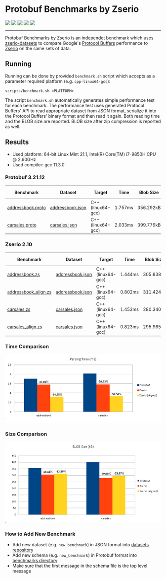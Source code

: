# Protobuf Benchmarks by Zserio

[![](https://github.com/ndsev/zserio-protobuf-benchmarks/actions/workflows/build_linux.yml/badge.svg)](https://github.com/ndsev/zserio-protobuf-benchmarks/actions/workflows/build_linux.yml)
[![](https://github.com/ndsev/zserio-protobuf-benchmarks/actions/workflows/build_windows.yml/badge.svg)](https://github.com/ndsev/zserio-protobuf-benchmarks/actions/workflows/build_windows.yml)
[![](https://img.shields.io/github/watchers/ndsev/zserio-protobuf-benchmarks.svg)](https://GitHub.com/ndsev/zserio-protobuf-benchmarks/watchers)
[![](https://img.shields.io/github/forks/ndsev/zserio-protobuf-benchmarks.svg)](https://GitHub.com/ndsev/zserio-protobuf-benchmarks/network/members)
[![](https://img.shields.io/github/stars/ndsev/zserio-protobuf-benchmarks.svg?color=yellow)](https://GitHub.com/ndsev/zserio-protobuf-benchmarks/stargazers)

--------

Protobuf Benchmarks by Zserio is an independet benchmark which uses
[zserio-datasets](https://github.com/ndsev/zserio-datasets) to compare Google's
[Protocol Buffers](https://github.com/protocolbuffers/protobuf) performance to [Zserio](http://zserio.org/)
on the same sets of data.

## Running

Running can be done by provided `benchmark.sh` script which accepts as a parameter required platform
(e.g. `cpp-linux64-gcc`):

```
scripts/benchmark.sh <PLATFORM>
```

The script `benchmark.sh` automatically generates simple performance test for each benchmark.
The performance test uses generated Protocol Buffers' API to read appropriate dataset from JSON format,
serialize it into the Protocol Buffers' binary format and then read it again. Both reading time and the BLOB
size are reported. BLOB size after zip compression is reported as well.

## Results

- Used platform: 64-bit Linux Mint 21.1, Intel(R) Core(TM) i7-9850H CPU @ 2.60GHz
- Used compiler: gcc 11.3.0

### Protobuf 3.21.12

[addressbook.proto]: https://github.com/ndsev/zserio-protobuf-benchmarks/blob/master/benchmarks/addressbook/addressbook.proto
[carsales.proto]: https://github.com/ndsev/zserio-protobuf-benchmarks/blob/master/benchmarks/carsales/carsales.proto

[addressbook.json]: https://github.com/ndsev/zserio-datasets/blob/master/addressbook/addressbook.json
[carsales.json]: https://github.com/ndsev/zserio-datasets/blob/master/carsales/carsales.json

| Benchmark              | Dataset                | Target                 |      Time | Blob Size | Zip Size |
| ---------------------- | ---------------------- | ---------------------- | --------- | --------- | -------- |
| [addressbook.proto]    | [addressbook.json]     | C++ (linux64-gcc)      |   1.757ms | 356.292kB |    193kB |
| [carsales.proto]       | [carsales.json]        | C++ (linux64-gcc)      |   2.033ms | 399.779kB |    242kB |

### Zserio 2.10

[addressbook.zs]: https://github.com/ndsev/zserio/blob/master/benchmarks/addressbook/addressbook.zs
[addressbook_align.zs]: https://github.com/ndsev/zserio/blob/master/benchmarks/addressbook/addressbook_align.zs
[carsales.zs]: https://github.com/ndsev/zserio/blob/master/benchmarks/carsales/carsales.zs
[carsales_align.zs]: https://github.com/ndsev/zserio/blob/master/benchmarks/carsales/carsales_align.zs

| Benchmark              | Dataset                | Target                 |      Time | Blob Size | Zip Size |
| ---------------------- | ---------------------- | ---------------------- | --------- | --------- | -------- |
| [addressbook.zs]       | [addressbook.json]     | C++ (linux64-gcc)      |   1.444ms | 305.838kB |    222kB |
| [addressbook_align.zs] | [addressbook.json]     | C++ (linux64-gcc)      |   0.802ms | 311.424kB |    177kB |
| [carsales.zs]          | [carsales.json]        | C++ (linux64-gcc)      |   1.453ms | 280.340kB |    259kB |
| [carsales_align.zs]    | [carsales.json]        | C++ (linux64-gcc)      |   0.823ms | 295.965kB |    205kB |

### Time Comparison

![time comparison](images/ZserioProtobufTimeComparison.png)

### Size Comparison

![size comparison](images/ZserioProtobufSizeComparison.png)

### How to Add New Benchmark

- Add new dataset (e.g. `new_benchmark`) in JSON format
  into [datasets repository](https://github.com/ndsev/zserio-datasets)
- Add new schema (e.g. `new_benchmark`) in Protobuf format into
  [benchmarks directory](https://github.com/ndsev/zserio-protobuf-benchmarks/tree/master/benchmarks)
- Make sure that the first message in the schema file is the top level message
